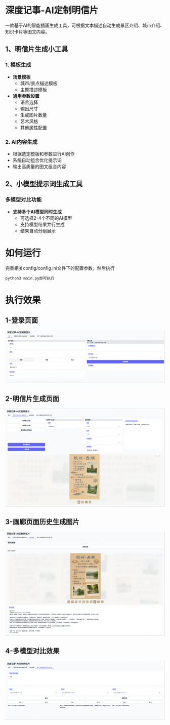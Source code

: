 # 深度记事-AI定制明信片

一款基于AI的智能插画生成工具，可根据文本描述自动生成景区介绍、城市介绍、知识卡片等图文内容。

## 1、明信片生成小工具

### 1. 模板生成
- **场景模板**
  - 城市/景点描述模板
  - 主题描述模板
- **通用参数设置**
  - 语言选择
  - 输出尺寸
  - 生成图片数量
  - 艺术风格
  - 其他属性配置

### 2. AI内容生成
- 根据选定模板和参数进行AI创作
- 系统自动组合优化提示词
- 输出高质量的图文组合内容

## 2、小模型提示词生成工具

### 多模型对比功能
- **支持多个AI模型同时生成**
  - 可选择2-4个不同的AI模型
  - 支持模型结果并行生成
  - 结果自动分组展示
  
# 如何运行
完善相关config/config.ini文件下的配置参数，然后执行
```bash
python3 main.py即可执行
```

# 执行效果

## 1-登录页面
![登录界面](pictures/1-登录充值页面.png)

## 2-明信片生成页面
![明信片生成页面](pictures/2-明信片生成页面.png)

## 3-画廊页面历史生成图片
![画廊页面](pictures/3-画廊页面.png)

## 4-多模型对比效果
![多模型对比](pictures/4-提示词工程页面.png)


